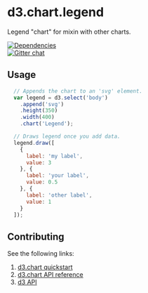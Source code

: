 d3.chart.legend
============

Legend "chart" for mixin with other charts. 

[![Dependencies](https://david-dm.org/knownasilya/d3.chart.pie.png)](https://david-dm.org/knownasilya/d3.chart.pie)  
[![Gitter chat](https://badges.gitter.im/knownasilya/d3.chart.legend.png)](https://gitter.im/knownasilya/d3.chart.legend)

## Usage

```js
  // Appends the chart to an 'svg' element.
  var legend = d3.select('body')
    .append('svg')
    .height(350)
    .width(400)
    .chart('Legend');

  // Draws legend once you add data.
  legend.draw([
    {
      label: 'my label',
      value: 3
    }, {
      label: 'your label',
      value: 0.5
    }, {
      label: 'other label',
      value: 1
    }
  ]);
```

## Contributing

See the following links:

1. [d3.chart quickstart][1]
2. [d3.chart API reference][2]
3. [d3 API][3]

[1]: https://github.com/misoproject/d3.chart/wiki/quickstart
[2]: http://misoproject.com/d3-chart/api.html
[3]: https://github.com/mbostock/d3/wiki/API-Reference
